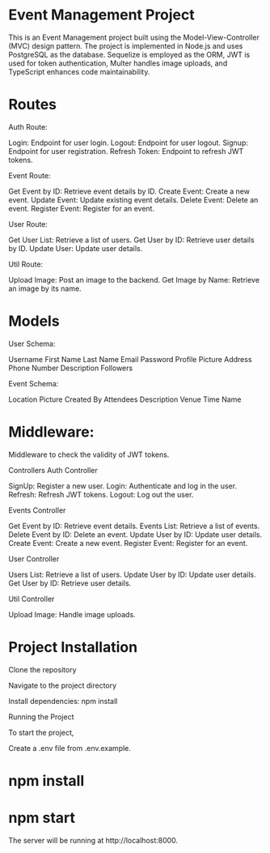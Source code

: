 # Event Management Project

This is an Event Management project built using the Model-View-Controller (MVC) design pattern. The project is implemented in Node.js and uses PostgreSQL as the database. Sequelize is employed as the ORM, JWT is used for token authentication, Multer handles image uploads, and TypeScript enhances code maintainability.

# Routes

Auth Route:

Login: Endpoint for user login.
Logout: Endpoint for user logout.
Signup: Endpoint for user registration.
Refresh Token: Endpoint to refresh JWT tokens.

Event Route:

Get Event by ID: Retrieve event details by ID.
Create Event: Create a new event.
Update Event: Update existing event details.
Delete Event: Delete an event.
Register Event: Register for an event.

User Route:

Get User List: Retrieve a list of users.
Get User by ID: Retrieve user details by ID.
Update User: Update user details.

Util Route:

Upload Image: Post an image to the backend.
Get Image by Name: Retrieve an image by its name.

# Models

User Schema:

Username
First Name
Last Name
Email
Password
Profile Picture
Address
Phone Number
Description
Followers

Event Schema:

Location
Picture
Created By
Attendees
Description
Venue Time
Name

# Middleware:

Middleware to check the validity of JWT tokens.

Controllers
Auth Controller

SignUp: Register a new user.
Login: Authenticate and log in the user.
Refresh: Refresh JWT tokens.
Logout: Log out the user.

Events Controller

Get Event by ID: Retrieve event details.
Events List: Retrieve a list of events.
Delete Event by ID: Delete an event.
Update User by ID: Update user details.
Create Event: Create a new event.
Register Event: Register for an event.

User Controller

Users List: Retrieve a list of users.
Update User by ID: Update user details.
Get User by ID: Retrieve user details.

Util Controller

Upload Image: Handle image uploads.

# Project Installation

Clone the repository

Navigate to the project directory

Install dependencies: npm install

Running the Project

To start the project,

Create a .env file from .env.example.

# npm install

# npm start

The server will be running at http://localhost:8000.
